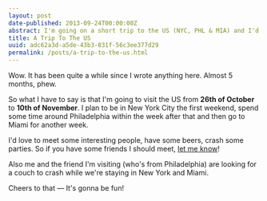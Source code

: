 ```yaml
---
layout: post
date-published: 2013-09-24T00:00:00Z
abstract: I'm going on a short trip to the US (NYC, PHL & MIA) and I'd love to meet some fun people!
title: A Trip To The US
uuid: adc62a3d-a5de-43b3-831f-56c3ee377d29
permalink: /posts/a-trip-to-the-us.html
---
```

Wow. It has been quite a while since I wrote anything here. Almost 5 months, phew.

So what I have to say is that I'm going to visit the US from **26th
of October** to **10th of November**. I plan to be in New York City the first
weekend, spend some time around Philadelphia within the week after that and
then go to Miami for another week.

I'd love to meet some interesting people, have some beers, crash some parties.
So if you have some friends I should meet, [let me
know](mailto:martinklepsch+us@googlemail.com)!

Also me and the friend I'm visiting (who's from Philadelphia) are looking for
a couch to crash while we're staying in New York and Miami.

Cheers to that — It's gonna be fun!
